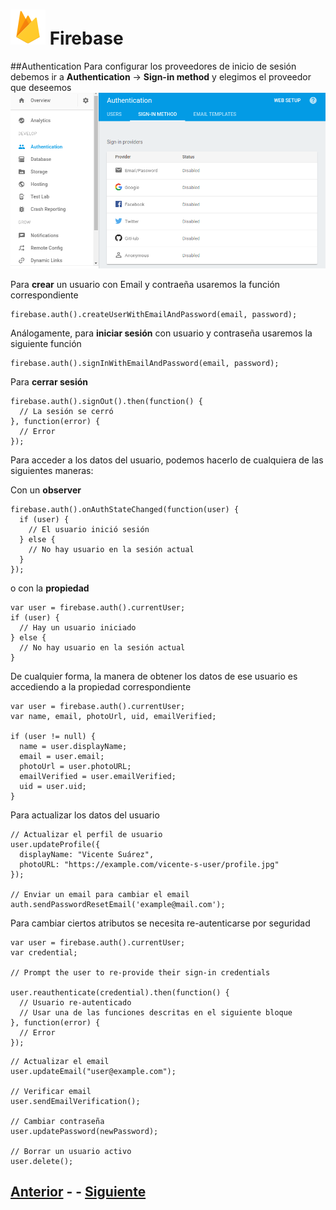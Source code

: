 # ![Firebase logo](imgs/firebase.png) Firebase
##Authentication
Para configurar los proveedores de inicio de sesión debemos ir a **Authentication** → **Sign-in method** y elegimos el proveedor que deseemos
![Auth](imgs/20170130-111437.png)

Para **crear** un usuario con Email y contraeña usaremos la función correspondiente

	firebase.auth().createUserWithEmailAndPassword(email, password);

Análogamente, para **iniciar sesión** con usuario y contraseña usaremos la siguiente función

	firebase.auth().signInWithEmailAndPassword(email, password);

Para **cerrar sesión**
~~~
firebase.auth().signOut().then(function() {
  // La sesión se cerró
}, function(error) {
  // Error
});
~~~

Para acceder a los datos del usuario, podemos hacerlo de cualquiera de las siguientes maneras:

Con un **observer**
~~~
firebase.auth().onAuthStateChanged(function(user) {
  if (user) {
    // El usuario inició sesión 
  } else {
    // No hay usuario en la sesión actual
  }
});
~~~

o con la **propiedad**
~~~
var user = firebase.auth().currentUser;
if (user) {
  // Hay un usuario iniciado
} else {
  // No hay usuario en la sesión actual
}
~~~

De cualquier forma, la manera de obtener los datos de ese usuario es accediendo a la propiedad correspondiente

~~~
var user = firebase.auth().currentUser;
var name, email, photoUrl, uid, emailVerified;

if (user != null) {
  name = user.displayName;
  email = user.email;
  photoUrl = user.photoURL;
  emailVerified = user.emailVerified;
  uid = user.uid;
}
~~~

Para actualizar los datos del usuario
~~~
// Actualizar el perfil de usuario
user.updateProfile({
  displayName: "Vicente Suárez",
  photoURL: "https://example.com/vicente-s-user/profile.jpg"
});

// Enviar un email para cambiar el email
auth.sendPasswordResetEmail('example@mail.com');

~~~

Para cambiar ciertos atributos se necesita re-autenticarse por seguridad
~~~
var user = firebase.auth().currentUser;
var credential;

// Prompt the user to re-provide their sign-in credentials

user.reauthenticate(credential).then(function() {
  // Usuario re-autenticado
  // Usar una de las funciones descritas en el siguiente bloque
}, function(error) {
  // Error
});
~~~
~~~
// Actualizar el email
user.updateEmail("user@example.com");

// Verificar email
user.sendEmailVerification();

// Cambiar contraseña
user.updatePassword(newPassword);

// Borrar un usuario activo
user.delete();
~~~
## [Anterior](page1.md) - - [Siguiente](page3.md)
